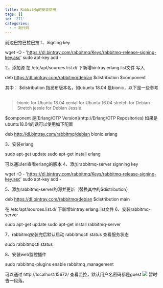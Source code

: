 ```yaml
---
title: RabbitMq的安装使用
tags: []
id: '271'
categories:
  - - 敲代码
---
```


前边巴拉巴拉巴拉 1、Signing key

wget -O - 'https://dl.bintray.com/rabbitmq/Keys/rabbitmq-release-signing-key.asc'  sudo apt-key add -

2、添加源 在 /etc/apt/sources.list.d/ 下新增bintray.erlang.list文件 写入

deb https://dl.bintray.com/rabbitmq/debian $distribution $component

其中： $distribution 指发布版本名，如ubuntu 18.04 是bionic，以下是一些参考  

> bionic for Ubuntu 18.04 xenial for Ubuntu 16.04 stretch for Debian Stretch jessie for Debian Jessie

$component 是[Erlang/OTP Version](http://Erlang/OTP Repositories) 如果是ubuntu18.04的话可以使用如下配置

deb http://dl.bintray.com/rabbitmq/debian bionic erlang

3、安装erlang

sudo apt-get update
sudo apt-get install erlang

可以通过erl查看erlang的版本 4、添加rabbitmq-server signning key

wget -O - 'https://dl.bintray.com/rabbitmq/Keys/rabbitmq-release-signing-key.asc'  sudo apt-key add -

5、添加rabbitmq-server的源并更新（替换其中的$distribution）

deb https://dl.bintray.com/rabbitmq/debian $distribution main

在 /etc/apt/sources.list.d/ 下新增bintray.erlang.list文件 6、安装rabbitmq-server

sudo apt-get update
sudo apt-get install rabbitmq-server

7、rabbitmq安装完后默认启动 rabbitmqctl status 查看服务状态

sudo rabbitmqctl status

8、安装web监控插件

sudo rabbitmq-plugins enable rabbitmq\_management

可以通过 http://localhost:15672/ 查看监控，默认用户名密码都是guest ![](https://chengfeng.site/src/wp-content/uploads/2018/09/20180918095518-300x117.png) 暂时告一段落。